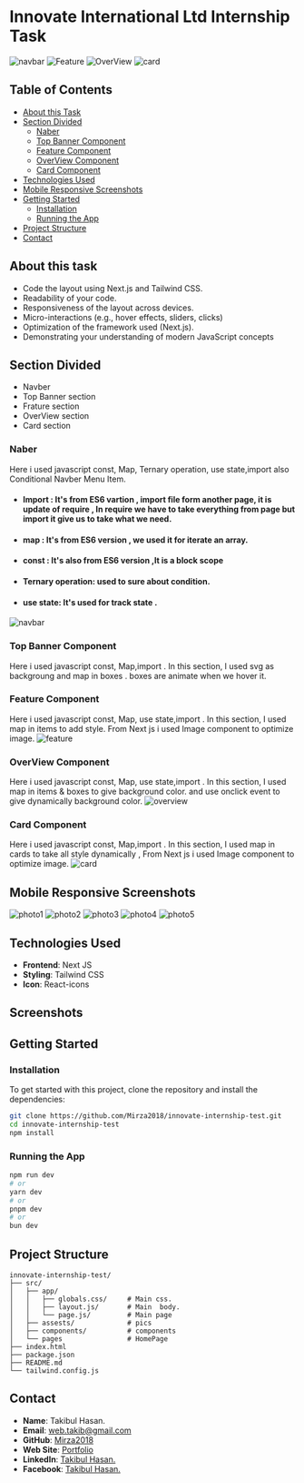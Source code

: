 # **Innovate International Ltd Internship Task**

![navbar](/src/assets/webpage/home-1.png) 
![Feature](/src/assets/webpage/home-2.png) 
![OverView](/src/assets/webpage/home-3.png) 
![card](/src/assets/webpage/home-4.png) 



## **Table of Contents**

- [About this Task](#about)
- [Section Divided](#Section-Divided)
  - [Naber](#Naber)
  - [Top Banner Component](#Top-Banner-Component)
  - [Feature Component](#Feature-Component)
  - [OverView Component](#OverView-Component)
  - [Card Component](#Card-Component)
- [Technologies Used](#technologies-used)
- [Mobile Responsive Screenshots](#Mobile-Responsive-Screenshots)
- [Getting Started](#getting-started)
  - [Installation](#installation)
  - [Running the App](#running-the-app)
- [Project Structure](#project-structure)
- [Contact](#contact)

## **About this task**

- Code the layout using Next.js and Tailwind CSS.
- Readability of your code.
- Responsiveness of the layout across devices.
- Micro-interactions (e.g., hover effects, sliders, clicks)
- Optimization of the framework used (Next.js).
- Demonstrating your understanding of modern JavaScript concepts

## **Section Divided**
- Navber
- Top Banner section
- Frature section
- OverView section
- Card section

 ### **Naber**
  Here i used javascript const, Map, Ternary operation, use state,import also Conditional Navber Menu Item.

   - #### Import : It's from ES6 vartion , import file form another page, it is update of require , In require we have to take everything from page but import it give us to take what we need. 
   - #### map : It's from ES6 version , we used it for iterate an array.
 
   - #### const : It's also from ES6 version ,It is a  block scope
   - #### Ternary operation: used to sure about condition.
   - #### use state: It's used for track state .
 
![navbar](/src/assets/webpage/home-1.png) 

 
 ### **Top Banner Component**
  Here i used javascript const, Map,import . In this section, I used svg as backgroung and map in boxes . boxes are animate when we hover it.


 ### **Feature Component**
  Here i used javascript const, Map, use state,import . In this section, I used map in items to add style. From Next js i used Image component to optimize image.
   ![feature](/src/assets/webpage/home-2.png) 

 ### **OverView Component**
  Here i used javascript const, Map, use state,import . In this section, I used map in items & boxes to give background color. and use onclick event to give dynamically background color.
![overview](/src/assets/webpage/home-3.png) 
 ### **Card Component**
  Here i used javascript const, Map,import . In this section, I used map in cards to take all style dynamically , From Next js i used Image component to optimize image.
![card](/src/assets/webpage/home-4.png) 
 
 
## **Mobile Responsive Screenshots**
![photo1](/src/assets/webpage/m1.jpg) 
![photo2](/src/assets/webpage/m2.jpg) 
![photo3](/src/assets/webpage/m3.jpg) 
![photo4](/src/assets/webpage/m4.jpg) 
![photo5](/src/assets/webpage/m5.jpg) 


## **Technologies Used**

- **Frontend**: Next JS
- **Styling**: Tailwind CSS 
- **Icon**: React-icons

## **Screenshots**






## **Getting Started**

### **Installation**

To get started with this project, clone the repository and install the dependencies:

```bash
git clone https://github.com/Mirza2018/innovate-internship-test.git
cd innovate-internship-test
npm install
```

### **Running the App**
```bash
npm run dev
# or
yarn dev
# or
pnpm dev
# or
bun dev
```

## **Project Structure**

```plaintext
innovate-internship-test/
├── src/
│   ├── app/ 
│   │   ├── globals.css/     # Main css.
│   │   ├── layout.js/       # Main  body. 
│   │   └── page.js/         # Main page                
│   ├── assests/             # pics 
│   ├── components/          # components
│   └── pages                # HomePage
├── index.html         
├── package.json
├── README.md
└── tailwind.config.js
```





## **Contact**



- **Name**: Takibul Hasan.
- **Email**: [web.takib@gmail.com](mailto:web.takib@gmail.com)
- **GitHub**: [Mirza2018](https://github.com/Mirza2018)
- **Web Site**: [Portfolio](https://takibulhasan.netlify.app/)
- **LinkedIn**: [Takibul Hasan.](https://www.linkedin.com/in/takibul-hasan-619389242/)
- **Facebook**: [Takibul Hasan.](https://www.facebook.com/takibul.hassan.56)
